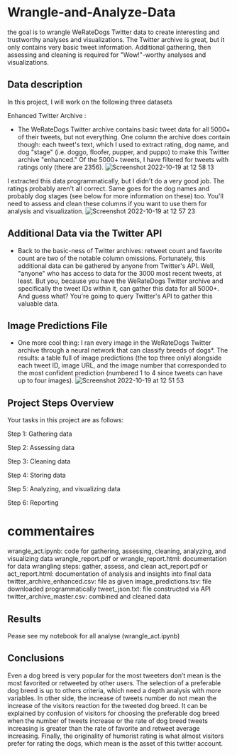 # Wrangle-and-Analyze-Data

the goal is to wrangle WeRateDogs Twitter data to create interesting and trustworthy analyses and visualizations. The Twitter archive is great, but it only contains very basic tweet information. Additional gathering, then assessing and cleaning is required for "Wow!"-worthy analyses and visualizations.

## Data description 
In this project, I will work on the following three datasets 

Enhanced Twitter Archive :
- The WeRateDogs Twitter archive contains basic tweet data for all 5000+ of their tweets, but not everything. One column the archive does contain though: each tweet's text, which I used to extract rating, dog name, and dog "stage" (i.e. doggo, floofer, pupper, and puppo) to make this Twitter archive "enhanced." Of the 5000+ tweets, I have filtered for tweets with ratings only (there are 2356).
![Screenshot 2022-10-19 at 12 58 13](https://user-images.githubusercontent.com/74813723/196673122-797ba39a-9813-4499-b446-f24939810f38.png)

I extracted this data programmatically, but I didn't do a very good job. The ratings probably aren't all correct. Same goes for the dog names and probably dog stages (see below for more information on these) too. You'll need to assess and clean these columns if you want to use them for analysis and visualization. ![Screenshot 2022-10-19 at 12 57 23](https://user-images.githubusercontent.com/74813723/196674100-023b1b6d-3484-42fd-8818-b70c81941ca2.png)


## Additional Data via the Twitter API

- Back to the basic-ness of Twitter archives: retweet count and favorite count are two of the notable column omissions. Fortunately, this additional data can be gathered by anyone from Twitter's API. Well, "anyone" who has access to data for the 3000 most recent tweets, at least. But you, because you have the WeRateDogs Twitter archive and specifically the tweet IDs within it, can gather this data for all 5000+. And guess what? You're going to query Twitter's API to gather this valuable data.

## Image Predictions File

- One more cool thing: I ran every image in the WeRateDogs Twitter archive through a neural network that can classify breeds of dogs*. The results: a table full of image predictions (the top three only) alongside each tweet ID, image URL, and the image number that corresponded to the most confident prediction (numbered 1 to 4 since tweets can have up to four images).
![Screenshot 2022-10-19 at 12 51 53](https://user-images.githubusercontent.com/74813723/196672158-f423d358-cb25-44a3-994a-b5b0792cbce9.png)



## Project Steps Overview
Your tasks in this project are as follows:

Step 1: Gathering data

Step 2: Assessing data

Step 3: Cleaning data

Step 4: Storing data

Step 5: Analyzing, and visualizing data

Step 6: Reporting

# commentaires

wrangle_act.ipynb: code for gathering, assessing, cleaning, analyzing, and visualizing data
wrangle_report.pdf or wrangle_report.html: documentation for data wrangling steps: gather, assess, and clean
act_report.pdf or act_report.html: documentation of analysis and insights into final data
twitter_archive_enhanced.csv: file as given
image_predictions.tsv: file downloaded programmatically
tweet_json.txt: file constructed via API
twitter_archive_master.csv: combined and cleaned data


## Results
Pease see my notebook for all analyse (wrangle_act.ipynb)

## Conclusions
Even a dog breed is very popular for the most tweeters don’t mean is the most favorited or retweeted by other users. The selection of a preferable dog breed is up to others criteria, which need a depth analysis with more variables. In other side, the increase of tweets number do not mean the increase of the visitors reaction for the tweeted dog breed. It can be explained by confusion of visitors for choosing the preferable dog breed when the number of tweets increase or the rate of dog breed tweets increasing is greater than the rate of favorite and retweet average increasing. Finally, the originality of humorist rating is what almost visitors prefer for rating the dogs, which mean is the asset of this twitter account.
